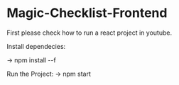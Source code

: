 # Magic-Checklist-Frontend

First please check how to run a react project in youtube.

Install dependecies:

-> npm install --f


Run the Project: 
-> npm start
